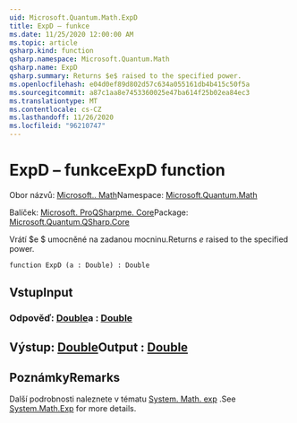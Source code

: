```yaml
---
uid: Microsoft.Quantum.Math.ExpD
title: ExpD – funkce
ms.date: 11/25/2020 12:00:00 AM
ms.topic: article
qsharp.kind: function
qsharp.namespace: Microsoft.Quantum.Math
qsharp.name: ExpD
qsharp.summary: Returns $e$ raised to the specified power.
ms.openlocfilehash: e04d0ef89d802d57c634a055161db4b415c50f5a
ms.sourcegitcommit: a87c1aa8e7453360025e47ba614f25b02ea84ec3
ms.translationtype: MT
ms.contentlocale: cs-CZ
ms.lasthandoff: 11/26/2020
ms.locfileid: "96210747"
---
```

# <a name="expd-function"></a><span data-ttu-id="fc274-102">ExpD – funkce</span><span class="sxs-lookup"><span data-stu-id="fc274-102">ExpD function</span></span>

<span data-ttu-id="fc274-103">Obor názvů: [Microsoft.. Math](xref:Microsoft.Quantum.Math)</span><span class="sxs-lookup"><span data-stu-id="fc274-103">Namespace: [Microsoft.Quantum.Math](xref:Microsoft.Quantum.Math)</span></span>

<span data-ttu-id="fc274-104">Balíček: [Microsoft. ProQSharpme. Core](https://nuget.org/packages/Microsoft.Quantum.QSharp.Core)</span><span class="sxs-lookup"><span data-stu-id="fc274-104">Package: [Microsoft.Quantum.QSharp.Core](https://nuget.org/packages/Microsoft.Quantum.QSharp.Core)</span></span>


<span data-ttu-id="fc274-105">Vrátí $e $ umocněné na zadanou mocninu.</span><span class="sxs-lookup"><span data-stu-id="fc274-105">Returns $e$ raised to the specified power.</span></span>

```qsharp
function ExpD (a : Double) : Double
```


## <a name="input"></a><span data-ttu-id="fc274-106">Vstup</span><span class="sxs-lookup"><span data-stu-id="fc274-106">Input</span></span>

### <a name="a--double"></a><span data-ttu-id="fc274-107">Odpověď: [Double](xref:microsoft.quantum.lang-ref.double)</span><span class="sxs-lookup"><span data-stu-id="fc274-107">a : [Double](xref:microsoft.quantum.lang-ref.double)</span></span>





## <a name="output--double"></a><span data-ttu-id="fc274-108">Výstup: [Double](xref:microsoft.quantum.lang-ref.double)</span><span class="sxs-lookup"><span data-stu-id="fc274-108">Output : [Double](xref:microsoft.quantum.lang-ref.double)</span></span>



## <a name="remarks"></a><span data-ttu-id="fc274-109">Poznámky</span><span class="sxs-lookup"><span data-stu-id="fc274-109">Remarks</span></span>

<span data-ttu-id="fc274-110">Další podrobnosti naleznete v tématu [System. Math. exp](https://docs.microsoft.com/dotnet/api/system.math.exp) .</span><span class="sxs-lookup"><span data-stu-id="fc274-110">See [System.Math.Exp](https://docs.microsoft.com/dotnet/api/system.math.exp) for more details.</span></span>
